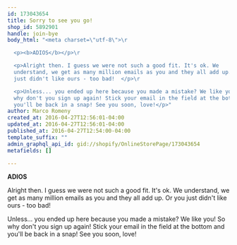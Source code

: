 ```yaml
---
id: 173043654
title: Sorry to see you go!
shop_id: 5892901
handle: join-bye
body_html: "<meta charset=\"utf-8\">\r

  <p><b>ADIOS</b></p>\r

  <p>Alright then. I guess we were not such a good fit. It's ok. We
  understand, we get as many million emails as you and they all add up. Or you
  just didn't like ours - too bad!  </p>\r

  <p>Unless... you ended up here because you made a mistake? We like you! So
  why don't you sign up again! Stick your email in the field at the bottom and
  you'll be back in a snap! See you soon, love!</p>"
author: Marco Romeny
created_at: 2016-04-27T12:56:01-04:00
updated_at: 2016-04-27T12:56:01-04:00
published_at: 2016-04-27T12:54:00-04:00
template_suffix: ""
admin_graphql_api_id: gid://shopify/OnlineStorePage/173043654
metafields: []

---
```


**ADIOS**

Alright then. I guess we were not such a good fit. It's ok. We understand, we get as many million emails as you and they all add up. Or you just didn't like ours - too bad!  

Unless... you ended up here because you made a mistake? We like you! So why don't you sign up again! Stick your email in the field at the bottom and you'll be back in a snap! See you soon, love!
